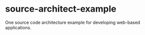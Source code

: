 # source-architect-example
One source code architecture example for developing web-based applications.
